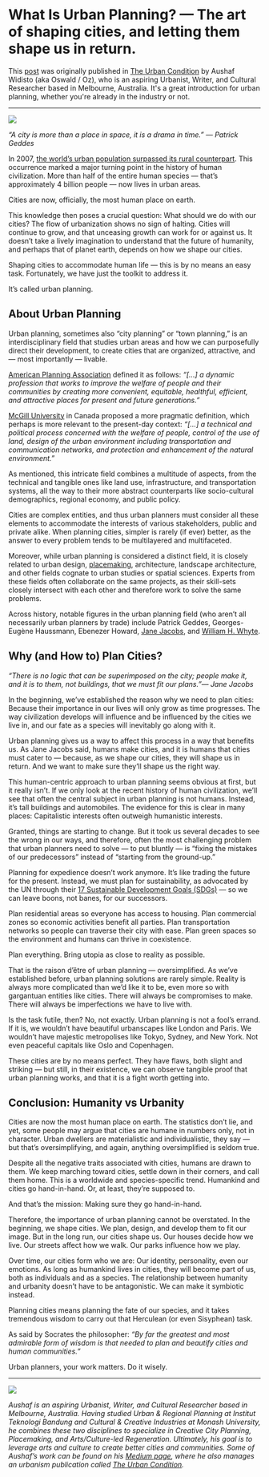 # What Is Urban Planning? — The art of shaping cities, and letting them shape us in return.

This [post](https://medium.com/the-urban-condition/what-is-urban-planning-97b1b9f40efa) was originally published in [The Urban Condition](https://medium.com/the-urban-condition) by Aushaf Widisto (aka Oswald / Oz), who is an aspiring Urbanist, Writer, and Cultural Researcher based in Melbourne, Australia. It's a great introduction for urban planning, whether you're already in the industry or not.

---

![](0_0gUH_NjadhawGqgr.jpeg)

_“A city is more than a place in space, it is a drama in time.” ― Patrick Geddes_

In 2007, [the world’s urban population surpassed its rural counterpart](https://ourworldindata.org/urbanization). This occurrence marked a major turning point in the history of human civilization. More than half of the entire human species — that’s approximately 4 billion people — now lives in urban areas.

Cities are now, officially, the most human place on earth.

This knowledge then poses a crucial question: What should we do with our cities? The flow of urbanization shows no sign of halting. Cities will continue to grow, and that unceasing growth can work for or against us. It doesn’t take a lively imagination to understand that the future of humanity, and perhaps that of planet earth, depends on how we shape our cities.

Shaping cities to accommodate human life — this is by no means an easy task. Fortunately, we have just the toolkit to address it.

It’s called urban planning.

## About Urban Planning

Urban planning, sometimes also “city planning” or “town planning,” is an interdisciplinary field that studies urban areas and how we can purposefully direct their development, to create cities that are organized, attractive, and — most importantly — livable.

[American Planning Association](https://web.archive.org/web/20150310195220/https://www.planning.org/aboutplanning/whatisplanning.htm) defined it as follows:
_“[…] a dynamic profession that works to improve the welfare of people and their communities by creating more convenient, equitable, healthful, efficient, and attractive places for present and future generations.”_

[McGill University](https://www.mcgill.ca/urbanplanning/planning) in Canada proposed a more pragmatic definition, which perhaps is more relevant to the present-day context:
_“[…] a technical and political process concerned with the welfare of people, control of the use of land, design of the urban environment including transportation and communication networks, and protection and enhancement of the natural environment.”_

As mentioned, this intricate field combines a multitude of aspects, from the technical and tangible ones like land use, infrastructure, and transportation systems, all the way to their more abstract counterparts like socio-cultural demographics, regional economy, and public policy.

Cities are complex entities, and thus urban planners must consider all these elements to accommodate the interests of various stakeholders, public and private alike. When planning cities, simpler is rarely (if ever) better, as the answer to every problem tends to be multilayered and multifaceted.

Moreover, while urban planning is considered a distinct field, it is closely related to urban design, [placemaking](https://medium.com/age-of-awareness/11-principles-of-placemaking-how-to-design-people-centered-places-b84e7e705a1f), architecture, landscape architecture, and other fields cognate to urban studies or spatial sciences. Experts from these fields often collaborate on the same projects, as their skill-sets closely intersect with each other and therefore work to solve the same problems.

Across history, notable figures in the urban planning field (who aren’t all necessarily urban planners by trade) include Patrick Geddes, Georges-Eugène Haussmann, Ebenezer Howard, [Jane Jacobs](https://medium.com/history-of-yesterday/jane-jacobs-on-people-centered-urban-planning-ce60346e44a3), and [William H. Whyte](https://medium.com/history-of-yesterday/william-h-whyte-on-human-behavior-in-urban-settings-6247f65e6d49).

## Why (and How to) Plan Cities?

_“There is no logic that can be superimposed on the city; people make it, and it is to them, not buildings, that we must fit our plans.”— Jane Jacobs_

In the beginning, we’ve established the reason why we need to plan cities: Because their importance in our lives will only grow as time progresses. The way civilization develops will influence and be influenced by the cities we live in, and our fate as a species will inevitably go along with it.

Urban planning gives us a way to affect this process in a way that benefits us. As Jane Jacobs said, humans make cities, and it is humans that cities must cater to — because, as we shape our cities, they will shape us in return. And we want to make sure they’ll shape us the right way.

This human-centric approach to urban planning seems obvious at first, but it really isn’t. If we only look at the recent history of human civilization, we’ll see that often the central subject in urban planning is not humans. Instead, it’s tall buildings and automobiles. The evidence for this is clear in many places: Capitalistic interests often outweigh humanistic interests.

Granted, things are starting to change. But it took us several decades to see the wrong in our ways, and therefore, often the most challenging problem that urban planners need to solve — to put bluntly — is “fixing the mistakes of our predecessors” instead of “starting from the ground-up.”

Planning for expedience doesn’t work anymore. It’s like trading the future for the present. Instead, we must plan for sustainability, as advocated by the UN through their [17 Sustainable Development Goals (SDGs)](https://sdgs.un.org/goals) — so we can leave boons, not banes, for our successors.

Plan residential areas so everyone has access to housing. Plan commercial zones so economic activities benefit all parties. Plan transportation networks so people can traverse their city with ease. Plan green spaces so the environment and humans can thrive in coexistence.

Plan everything. Bring utopia as close to reality as possible.

That is the raison d’être of urban planning — oversimplified. As we’ve established before, urban planning solutions are rarely simple. Reality is always more complicated than we’d like it to be, even more so with gargantuan entities like cities. There will always be compromises to make. There will always be imperfections we have to live with.

Is the task futile, then? No, not exactly. Urban planning is not a fool’s errand. If it is, we wouldn’t have beautiful urbanscapes like London and Paris. We wouldn’t have majestic metropolises like Tokyo, Sydney, and New York. Not even peaceful capitals like Oslo and Copenhagen.

These cities are by no means perfect. They have flaws, both slight and striking — but still, in their existence, we can observe tangible proof that urban planning works, and that it is a fight worth getting into.

## Conclusion: Humanity vs Urbanity

Cities are now the most human place on earth. The statistics don’t lie, and yet, some people may argue that cities are humane in numbers only, not in character. Urban dwellers are materialistic and individualistic, they say — but that’s oversimplifying, and again, anything oversimplified is seldom true.

Despite all the negative traits associated with cities, humans are drawn to them. We keep marching toward cities, settle down in their corners, and call them home. This is a worldwide and species-specific trend. Humankind and cities go hand-in-hand. Or, at least, they’re supposed to.

And that’s the mission: Making sure they go hand-in-hand.

Therefore, the importance of urban planning cannot be overstated. In the beginning, we shape cities. We plan, design, and develop them to fit our image. But in the long run, our cities shape us. Our houses decide how we live. Our streets affect how we walk. Our parks influence how we play.

Over time, our cities form who we are: Our identity, personality, even our emotions. As long as humankind lives in cities, they will become part of us, both as individuals and as a species. The relationship between humanity and urbanity doesn’t have to be antagonistic. We can make it symbiotic instead.

Planning cities means planning the fate of our species, and it takes tremendous wisdom to carry out that Herculean (or even Sisyphean) task.

As said by Socrates the philosopher:
_“By far the greatest and most admirable form of wisdom is that needed to plan and beautify cities and human communities.”_

Urban planners, your work matters. Do it wisely.

---

![](Aushaf.jpeg)

_Aushaf is an aspiring Urbanist, Writer, and Cultural Researcher based in Melbourne, Australia. Having studied Urban & Regional Planning at Institut Teknologi Bandung and Cultural & Creative Industries at Monash University, he combines these two disciplines to specialize in Creative City Planning, Placemaking, and Arts/Culture-led Regeneration. Ultimately, his goal is to leverage arts and culture to create better cities and communities. Some of Aushaf’s work can be found on his [Medium page](https://oswalds.medium.com/), where he also manages an urbanism publication called [The Urban Condition](http://medium.com/the-urban-condition)._
